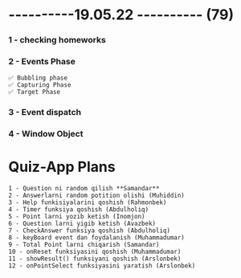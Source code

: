 # ----------19.05.22 ---------- (79)

### 1 - checking homeworks

### 2 - Events Phase

    ✅ Bubbling phase
    ✅ Capturing Phase
    ✅ Target Phase

### 3 - Event dispatch

### 4 - Window Object

# Quiz-App Plans

    1 - Question ni random qilish **Samandar**
    2 - Answerlarni random potition olishi (Muhiddin)
    3 - Help funkisiyalarini qoshish (Rahmonbek)
    4 - Timer funksiya qoshish (Abdulholiq)
    5 - Point larni yozib ketish (Inomjon)
    6 - Question larni yigib ketish (Avazbek)
    7 - CheckAnswer funksiya qoshish (Abdulholiq)
    8 - keyBoard event dan foydalanish (Muhammadumar)
    9 - Total Point larni chiqarish (Samandar)
    10 - onReset funksiyasini qoshish (Muhammadumar)
    11 - showResult() funksiyani qoshish (Arslonbek)
    12 - onPointSelect funksiyasini yaratish (Arslonbek)
